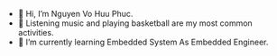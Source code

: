 - 👋 Hi, I’m Nguyen Vo Huu Phuc.
- 👀 Listening music and playing basketball are my most common activities. 
- 🌱 I’m currently learning Embedded System As Embedded Engineer.
<!---
ushiu1230/ushiu1230 is a ✨ special ✨ repository because its `README.md` (this file) appears on your GitHub profile.
You can click the Preview link to take a look at your changes.
--->
